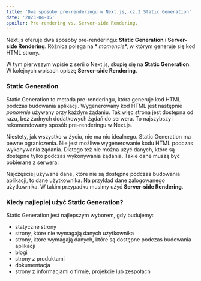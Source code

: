```yaml
---
title: 'Dwa sposoby pre-renderingu w Next.js, cz.I Static Generation'
date: '2023-04-15'
spoiler: Pre-rendering vs. Server-side Rendering.
---
```


Next.js oferuje dwa sposoby pre-renderingu: **Static Generation** i **Server-side Rendering**. Różnica polega na *
*momencie**, w którym generuje się kod HTML strony.

W tym pierwszym wpisie z serii o Next.js, skupię się na **Static Generation**. W kolejnych wpisach opiszę **Server-side
Rendering**.

### Static Generation

Static Generation to metoda pre-renderingu, która generuje kod HTML podczas budowania aplikacji. Wygenerowany kod HTML
jest następnie _ponownie_ używany przy każdym żądaniu. Tak więc strona jest dostępna od razu, bez żadnych dodatkowych
żądań do serwera.
To najszybszy i rekomendowany sposób pre-renderingu w Next.js.

Niestety, jak wszystko w życiu, nie ma nic idealnego. Static Generation ma pewne ograniczenia. Nie jest możliwe
wygenerowanie kodu HTML podczas wykonywania żądania. Dlatego też nie można użyć danych, które są dostępne tylko
podczas wykonywania żądania. Takie dane muszą być pobierane z serwera.

Najczęściej używane dane, które nie są dostępne podczas budowania aplikacji, to dane użytkownika. Na przykład dane
zalogowanego użytkownika. W takim przypadku musimy użyć **Server-side Rendering**.

### Kiedy najlepiej użyć Static Generation?

Static Generation jest najlepszym wyborem, gdy budujemy:

- statyczne strony
- strony, które nie wymagają danych użytkownika
- strony, które wymagają danych, które są dostępne podczas budowania aplikacji
- blogi
- strony z produktami
- dokumentacja
- strony z informacjami o firmie, projekcie lub zespołach
